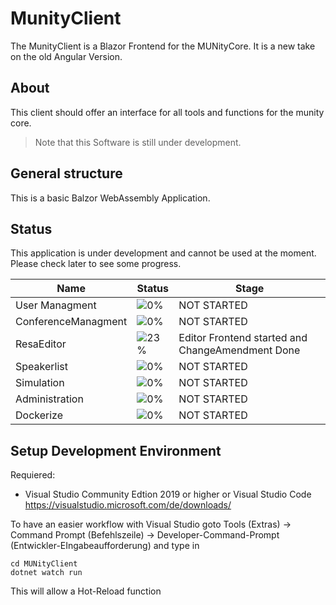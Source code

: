 # MunityClient
The MunityClient is a Blazor Frontend for the MUNityCore. It is a new take on the old Angular Version.

## About
This client should offer an interface for all tools and functions for the munity core.
> Note that this Software is still under development.

## General structure

This is a basic Balzor WebAssembly Application.

## Status
This application is under development and cannot be used at the moment. Please check later to see some progress.


| Name                | Status                              | Stage                                                            |
| ------------------- | ----------------------------------- | ---------------------------------------------------------------- |
| User Managment      | ![0%](https://progress-bar.dev/0) | NOT STARTED                                                          |
| ConferenceManagment | ![0%](https://progress-bar.dev/1) | NOT STARTED                                                  |
| ResaEditor          | ![23%](https://progress-bar.dev/23) | Editor Frontend started and ChangeAmendment Done |
| Speakerlist         | ![0%](https://progress-bar.dev/0) | NOT STARTED                                     |
| Simulation          | ![0%](https://progress-bar.dev/0)   | NOT STARTED                                                    |
| Administration      | ![0%](https://progress-bar.dev/0)   | NOT STARTED                                              |
| Dockerize           | ![0%](https://progress-bar.dev/0) | NOT STARTED       |

## Setup Development Environment
Requiered: 
* Visual Studio Community Edtion 2019 or higher or Visual Studio Code https://visualstudio.microsoft.com/de/downloads/

To have an easier workflow with Visual Studio goto Tools (Extras) -> Command Prompt (Befehlszeile) -> Developer-Command-Prompt (Entwickler-EIngabeaufforderung)
and type in
```
cd MUNityClient
dotnet watch run
```

This will allow a Hot-Reload function


